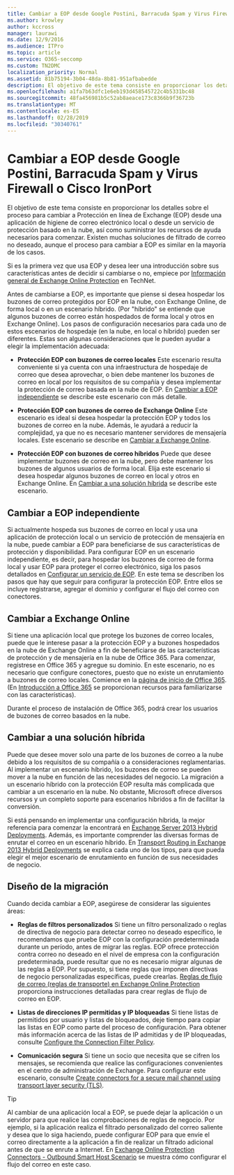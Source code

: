 ```yaml
---
title: Cambiar a EOP desde Google Postini, Barracuda Spam y Virus Firewall o Cisco IronPort
ms.author: krowley
author: kccross
manager: laurawi
ms.date: 12/9/2016
ms.audience: ITPro
ms.topic: article
ms.service: O365-seccomp
ms.custom: TN2DMC
localization_priority: Normal
ms.assetid: 81b75194-3b04-48da-8b81-951afbabedde
description: El objetivo de este tema consiste en proporcionar los detalles sobre el proceso para cambiar a Protección en línea de Exchange (EOP) desde una aplicación de higiene de correo electrónico local o desde un servicio de protección basado en la nube, así como suministrar los recursos de ayuda necesarios para comenzar.
ms.openlocfilehash: a1fa7b63dfc1e6eb193d458545722c4b5331bc48
ms.sourcegitcommit: 48fa456981b5c52ab8aeace173c8366b9f36723b
ms.translationtype: MT
ms.contentlocale: es-ES
ms.lasthandoff: 02/28/2019
ms.locfileid: "30340761"
---
```

# <a name="switch-to-eop-from-google-postini-the-barracuda-spam-and-virus-firewall-or-cisco-ironport"></a>Cambiar a EOP desde Google Postini, Barracuda Spam y Virus Firewall o Cisco IronPort

 El objetivo de este tema consiste en proporcionar los detalles sobre el proceso para cambiar a Protección en línea de Exchange (EOP) desde una aplicación de higiene de correo electrónico local o desde un servicio de protección basado en la nube, así como suministrar los recursos de ayuda necesarios para comenzar. Existen muchas soluciones de filtrado de correo no deseado, aunque el proceso para cambiar a EOP es similar en la mayoría de los casos.
  
Si es la primera vez que usa EOP y desea leer una introducción sobre sus características antes de decidir si cambiarse o no, empiece por [Información general de Exchange Online Protection](exchange-online-protection-overview.md) en TechNet. 
  
Antes de cambiarse a EOP, es importante que piense si desea hospedar los buzones de correo protegidos por EOP en la nube, con Exchange Online, de forma local o en un escenario híbrido. (Por "híbrido" se entiende que algunos buzones de correo están hospedados de forma local y otros en Exchange Online). Los pasos de configuración necesarios para cada uno de estos escenarios de hospedaje (en la nube, en local o híbrido) pueden ser diferentes. Estas son algunas consideraciones que le pueden ayudar a elegir la implementación adecuada:
  
- **Protección EOP con buzones de correo locales** Este escenario resulta conveniente si ya cuenta con una infraestructura de hospedaje de correo que desea aprovechar, o bien debe mantener los buzones de correo en local por los requisitos de su compañía y desea implementar la protección de correo basada en la nube de EOP. En [Cambiar a EOP independiente](#BKMK_SwitchStandalone.md) se describe este escenario con más detalle. 
    
- **Protección EOP con buzones de correo de Exchange Online** Este escenario es ideal si desea hospedar la protección EOP y todos los buzones de correo en la nube. Además, le ayudará a reducir la complejidad, ya que no es necesario mantener servidores de mensajería locales. Este escenario se describe en [Cambiar a Exchange Online](switch-to-eop-from-google-postini-the-barracuda-spam-and-virus-firewall-or-cisco.md#BKMK_SwitchEXO). 
    
- **Protección EOP con buzones de correo híbridos** Puede que desee implementar buzones de correo en la nube, pero debe mantener los buzones de algunos usuarios de forma local. Elija este escenario si desea hospedar algunos buzones de correo en local y otros en Exchange Online. En [Cambiar a una solución híbrida](#BKMK_SwitchHybrid.md) se describe este escenario. 
    
## <a name="switch-to-eop-standalone"></a>Cambiar a EOP independiente
<a name="BKMK_SwitchStandalone"> </a>

Si actualmente hospeda sus buzones de correo en local y usa una aplicación de protección local o un servicio de protección de mensajería en la nube, puede cambiar a EOP para beneficiarse de sus características de protección y disponibilidad. Para configurar EOP en un escenario independiente, es decir, para hospedar los buzones de correo de forma local y usar EOP para proteger el correo electrónico, siga los pasos detallados en [Configurar un servicio de EOP](set-up-your-eop-service.md). En este tema se describen los pasos que hay que seguir para configurar la protección EOP. Entre ellos se incluye registrarse, agregar el dominio y configurar el flujo del correo con conectores.
  
## <a name="switch-to-exchange-online"></a>Cambiar a Exchange Online
<a name="BKMK_SwitchEXO"> </a>

Si tiene una aplicación local que protege los buzones de correo locales, puede que le interese pasar a la protección EOP y a buzones hospedados en la nube de Exchange Online a fin de beneficiarse de las características de protección y de mensajería en la nube de Office 365. Para comenzar, regístrese en Office 365 y agregue su dominio. En este escenario, no es necesario que configure conectores, puesto que no existe un enrutamiento a buzones de correo locales. Comience en la [página de inicio de Office 365](https://www.microsoft.com/en-us/office365/online-software.aspx). (En [Introducción a Office 365](https://go.microsoft.com/fwlink/p/?LinkId=275407) se proporcionan recursos para familiarizarse con las características). 
  
Durante el proceso de instalación de Office 365, podrá crear los usuarios de buzones de correo basados en la nube.
  
## <a name="switch-to-a-hybrid-solution"></a>Cambiar a una solución híbrida
<a name="BKMK_SwitchHybrid"> </a>

Puede que desee mover solo una parte de los buzones de correo a la nube debido a los requisitos de su compañía o a consideraciones reglamentarias. Al implementar un escenario híbrido, los buzones de correo se pueden mover a la nube en función de las necesidades del negocio. La migración a un escenario híbrido con la protección EOP resulta más complicada que cambiar a un escenario en la nube. No obstante, Microsoft ofrece diversos recursos y un completo soporte para escenarios híbridos a fin de facilitar la conversión.
  
Si está pensando en implementar una configuración híbrida, la mejor referencia para comenzar la encontrará en [Exchange Server 2013 Hybrid Deployments](http://technet.microsoft.com/library/59e32000-4fcf-417f-a491-f1d8f9aeef9b.aspx). Además, es importante comprender las diversas formas de enrutar el correo en un escenario híbrido. En [Transport Routing in Exchange 2013 Hybrid Deployments](http://technet.microsoft.com/library/36c2cea3-2e2f-40ac-88bd-7e1b6bd27828.aspx) se explica cada uno de los tipos, para que pueda elegir el mejor escenario de enrutamiento en función de sus necesidades de negocio. 
  
## <a name="migration-planning"></a>Diseño de la migración
<a name="sectionSection3"> </a>

Cuando decida cambiar a EOP, asegúrese de considerar las siguientes áreas:
  
- **Reglas de filtros personalizados** Si tiene un filtro personalizado o reglas de directiva de negocio para detectar correo no deseado específico, le recomendamos que pruebe EOP con la configuración predeterminada durante un período, antes de migrar las reglas. EOP ofrece protección contra correo no deseado en el nivel de empresa con la configuración predeterminada, puede resultar que no es necesario migrar algunas de las reglas a EOP. Por supuesto, si tiene reglas que imponen directivas de negocio personalizadas específicas, puede crearlas. [Reglas de flujo de correo (reglas de transporte) en Exchange Online Protection](mail-flow-rules-transport-rules-0.md) proporciona instrucciones detalladas para crear reglas de flujo de correo en EOP. 
    
- **Listas de direcciones IP permitidas y IP bloqueadas** Si tiene listas de permitidos por usuario y listas de bloqueados, deje tiempo para copiar las listas en EOP como parte del proceso de configuración. Para obtener más información acerca de las listas de IP admitidas y de IP bloqueadas, consulte [Configure the Connection Filter Policy](../configure-the-connection-filter-policy.md).
    
- **Comunicación segura** Si tiene un socio que necesita que se cifren los mensajes, se recomienda que realice las configuraciones convenientes en el centro de administración de Exchange. Para configurar este escenario, consulte [Create connectors for a secure mail channel using transport layer security (TLS)](http://technet.microsoft.com/library/1ce4d6a4-41ba-4d1e-9ca9-e826252c1041.aspx).
    
> [!TIP]
> Al cambiar de una aplicación local a EOP, se puede dejar la aplicación o un servidor para que realice las comprobaciones de reglas de negocio. Por ejemplo, si la aplicación realiza el filtrado personalizado del correo saliente y desea que lo siga haciendo, puede configurar EOP para que envíe el correo directamente a la aplicación a fin de realizar un filtrado adicional antes de que se enrute a Internet. En [Exchange Online Protection Connectors - Outbound Smart Host Scenario](http://technet.microsoft.com/library/431b3f02-4efd-4bd3-94e7-eecd03f8ef5e.aspx) se muestra cómo configurar el flujo del correo en este caso. 
  

